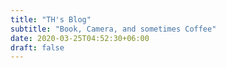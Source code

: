 ```yaml
---
title: "TH's Blog"
subtitle: "Book, Camera, and sometimes Coffee"
date: 2020-03-25T04:52:30+06:00
draft: false
---
```


<!-- You can add a short description if you want -->